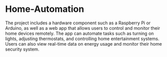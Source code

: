 # Home-Automation
The project includes a hardware component such as a Raspberry Pi or Arduino, as well as a web app that allows users to control and monitor their home devices remotely. 
The app can automate tasks such as turning on lights, adjusting thermostats, and controlling home entertainment systems. Users can also view real-time data on energy usage and monitor their home security system.
